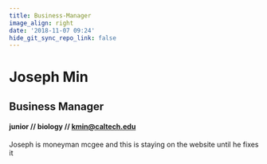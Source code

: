 ```yaml
---
title: Business-Manager
image_align: right
date: '2018-11-07 09:24'
hide_git_sync_repo_link: false
---
```


# Joseph Min

## Business Manager
#### junior // biology // [kmin@caltech.edu](mailto:kmin@caltech.edu)
Joseph is moneyman mcgee and this is staying on the website until he fixes it
